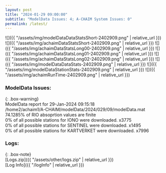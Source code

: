 ```yaml
---
layout: post
title: "2024-01-29 09:00:00"
subtitle: "ModelData Issues: 4; A-CHAIM System Issues: 0"
permalink: /latest/
---
```


![]({{ "/assets/img/modelDataDataStatsShort-2402909.png" | relative_url }})
![]({{ "/assets/img/achaimDataStatsShort-2402909.png" | relative_url }})
![]({{ "/assets/img/achaimDataStatsLong00-2402909.png" | relative_url }})
![]({{ "/assets/img/achaimDataStatsLong01-2402909.png" | relative_url }})
![]({{ "/assets/img/achaimDataStatsLong02-2402909.png" | relative_url }})
![]({{ "/assets/img/modelDataDataStats-2402909.png" | relative_url }})
![]({{ "/assets/img/modelDataStationStats-2402909.png" | relative_url }})
![]({{ "/assets/img/achaimRunTime-2402909.png" | relative_url }})


### ModelData Issues:  
  
{: .box-warning}  
 ModelData report for 29-Jan-2024 09:15:18   
 /home2/achaim1/A-CHAIM/modelData/2024/029/09/modelData.mat   
 74.1285% of RIO absoprtion values are finite   
 0% of all possible stations for IONO were downloaded. x3775   
 0% of all possible stations for SENTINEL were downloaded. x1495   
 0% of all possible stations for KARTVERKET were downloaded. x7996   
  


### Logs:  
  
{: .box-note}  
[Logs.zip]({{ "/assets/other/logs.zip" | relative_url }})  
[Log Info]({{ "/logInfo" | relative_url }})  
